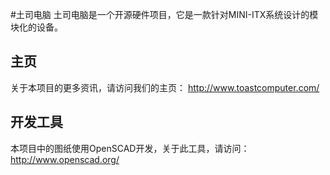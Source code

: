 #土司电脑
土司电脑是一个开源硬件项目，它是一款针对MINI-ITX系统设计的模块化的设备。

## 主页
关于本项目的更多资讯，请访问我们的主页：
http://www.toastcomputer.com/

## 开发工具
本项目中的图纸使用OpenSCAD开发，关于此工具，请访问：
http://www.openscad.org/

